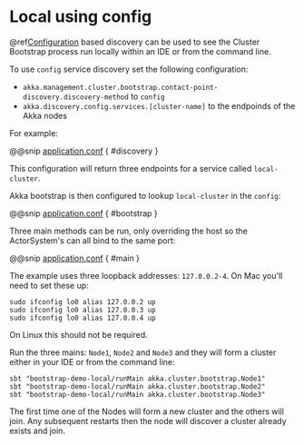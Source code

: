 # Local using config

@ref[Configuration](../discovery/index.md#discovery-method-configuration) based discovery can be used to see the
Cluster Bootstrap process run locally within an IDE or from the command line.

To use `config` service discovery set the following configuration:

* `akka.management.cluster.bootstrap.contact-point-discovery.discovery-method` to `config`
* `akka.discovery.config.services.[cluster-name]` to the endpoinds of the Akka nodes

For example:

@@snip [application.conf](/bootstrap-demo/local/src/main/resources/application.conf) { #discovery }

This configuration will return three endpoints for a service called `local-cluster`.

Akka bootstrap is then configured to lookup `local-cluster` in the `config`:

@@snip [application.conf](/bootstrap-demo/local/src/main/resources/application.conf) { #bootstrap }

Three main methods can be run, only overriding the host so the ActorSystem's can all bind to the same port:

@@snip [application.conf](/bootstrap-demo/local/src/main/scala/akka/cluster/bootstrap/Main.scala) { #main }

The example uses three loopback addresses: `127.0.0.2-4`. On Mac you'll need to set these up:

```
sudo ifconfig lo0 alias 127.0.0.2 up
sudo ifconfig lo0 alias 127.0.0.3 up
sudo ifconfig lo0 alias 127.0.0.4 up
```

On Linux this should not be required.

Run the three mains: `Node1`, `Node2` and `Node3` and they will form a cluster either in your IDE or from the command line:

```
sbt "bootstrap-demo-local/runMain akka.cluster.bootstrap.Node1"
sbt "bootstrap-demo-local/runMain akka.cluster.bootstrap.Node2"
sbt "bootstrap-demo-local/runMain akka.cluster.bootstrap.Node3"
```

The first time one of the Nodes will form a new cluster and the others will join. Any subsequent restarts
then the node will discover a cluster already exists and join.



